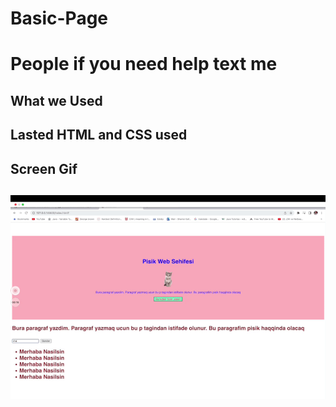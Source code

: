 <h1>Basic-Page<h1>

People if you need help text me

<h2> What we Used<h2>

Lasted HTML and CSS used

<h2> Screen Gif<h2>

![](Screen.gif)
